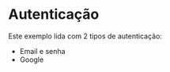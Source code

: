 <h1>Autenticação</h1>
Este exemplo lida com 2 tipos de autenticação:
<ul>
  <li>Email e senha</li>
  <li>Google</li>
</ul>
